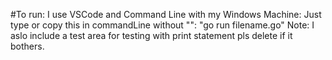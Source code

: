 #To run: I use VSCode and Command Line with my Windows Machine: Just type or copy this in commandLine without "": "go run filename.go"  Note: I aslo include a test area for testing with print statement pls delete if it bothers.